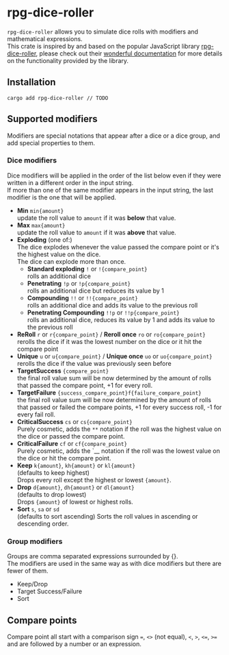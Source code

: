 rpg-dice-roller
==

`rpg-dice-roller` allows you to simulate dice rolls with modifiers and mathematical expressions.\
This crate is inspired by and based on the popular JavaScript library [rpg-dice-roller](https://github.com/dice-roller/rpg-dice-roller), please check out their [wonderful documentation](https://dice-roller.github.io/documentation/guide/) for more details on the functionality provided by the library.

## Installation
```
cargo add rpg-dice-roller // TODO
```

## Supported modifiers
Modifiers are special notations that appear after a dice or a dice group, and add special properties to them.

### Dice modifiers
Dice modifiers will be applied in the order of the list below even if they were written in a different order in the input string.\
If more than one of the same modifier appears in the input string, the last modifier is the one that will be applied.

- **Min** `min{amount}`\
  update the roll value to `amount` if it was **below** that value.
- **Max** `max{amount}`\
  update the roll value to `amount` if it was **above** that value.
- **Exploding** (one of:)\
  The dice explodes whenever the value passed the compare point or it's the highest value on the dice.\
  The dice can explode more than once.
  - **Standard exploding** `!` or `!{compare_point}`\
    rolls an additional dice
  - **Penetrating** `!p` or `!p{compare_point}`\
    rolls an additional dice but reduces its value by 1
  - **Compounding** `!!` or `!!{compare_point}`\
    rolls an additional dice and adds its value to the previous roll
  - **Penetrating Compounding** `!!p` or `!!p{compare_point}`\
    rolls an additional dice, reduces its value by 1 and adds its value to the previous roll
- **ReRoll** `r` or `r{compare_point}` / **Reroll once** `ro` or `ro{compare_point}`\
  rerolls the dice if it was the lowest number on the dice or it hit the compare point
- **Unique** `u` or `u{compare_point}` / **Unique once** `uo` or `uo{compare_point}`\
  rerolls the dice if the value was previously seen before
- **TargetSuccess** `{compare_point}`\
  the final roll value sum will be now determined by the amount of rolls that passed the compare point, +1 for every roll.
- **TargetFailure** `{success_compare_point}f{failure_compare_point}`\
  the final roll value sum will be now determined by the amount of rolls that passed or failed the compare points, +1 for every success roll, -1 for every fail roll.
- **CriticalSuccess** `cs` or `cs{compare_point}`\
  Purely cosmetic, adds the `**` notation if the roll was the highest value on the dice or passed the compare point.
- **CriticalFailure** `cf` or `cf{compare_point}`\
  Purely cosmetic, adds the `__ notation if the roll was the lowest value on the dice or hit the compare point.
- **Keep** `k{amount}`, `kh{amount}` or `kl{amount}`\
  (defaults to keep highest)\
  Drops every roll except the highest or lowest `{amount}`.
- **Drop** `d{amount}`, `dh{amount}` or `dl{amount}`\
  (defaults to drop lowest)\
  Drops `{amount}` of lowest or highest rolls.
- **Sort** `s`, `sa` or `sd`\
  (defaults to sort ascending)
  Sorts the roll values in ascending or descending order.

### Group modifiers
Groups are comma separated expressions surrounded by {}.\
The modifiers are used in the same way as with dice modifiers but there are fewer of them.
- Keep/Drop
- Target Success/Failure
- Sort

## Compare points
Compare point all start with a comparison sign `=`, `<>` (not equal), `<`, `>`, `<=`, `>=` and are followed by a number or an expression.
